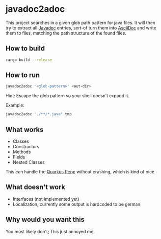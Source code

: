 # javadoc2adoc

This project searches in a given glob path pattern for java files. It will then try to extract all [Javadoc](https://en.wikipedia.org/wiki/Javadoc) entries, sort-of turn them into [AsciiDoc](https://asciidoc.org/) and write them to files, matching the path structure of the found files.

## How to build

```bash
cargo build --release
```

## How to run

```bash
javadoc2adoc '<glob-pattern>' <out-dir>
```

Hint: Escape the glob pattern so your shell doesn't expand it.

Example:

```bash
javadoc2adoc './**/*.java' tmp
```
	
## What works

- Classes
- Constructors
- Methods
- Fields
- Nested Classes

This can handle the [Quarkus Repo](https://github.com/quarkusio/quarkus) without crashing, which is kind of nice.

## What doesn't work

- Interfaces (not implemented yet)
- Localization, currently some output is hardcoded to be german

## Why would you want this

You most likely don't; This just annoyed me.

